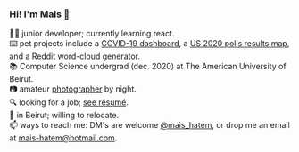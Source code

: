 ### Hi! I'm Mais 👋
:woman_technologist: junior developer; currently learning react. <br>
:keyboard: pet projects include a [COVID-19 dashboard](https://itsmais.github.io/arab-covid-19-stats/), a [US 2020 polls results map](https://itsmais.github.io/us-presidential-elections-map/), and a [Reddit word-cloud generator](https://itsmais.github.io/word-cloud-subreddit/). <br>
📚 Computer Science undergrad (dec. 2020) at The American University of Beirut. <br>
:camera: amateur [photographer](https://500px.com/maishatem) by night.  <br>
🔍 looking for a job; [see résumé](https://itsmais.github.io/resume.html). <br>
📍 in Beirut; willing to relocate. <br>
📫 ways to reach me: DM's are welcome [@mais_hatem](https://twitter.com/mais_hatem), or drop me an email at mais-hatem@hotmail.com.  <br>
<!--
**itsmais/itsmais** is a ✨ _special_ ✨ repository because its `README.md` (this file) appears on your GitHub profile.

Here are some ideas to get you started:

- 🔭 I’m currently working on ...
- 🌱 I’m currently learning ...
- 👯 I’m looking to collaborate on ...
- 🤔 I’m looking for help with ...
- 💬 Ask me about ...
- 📫 How to reach me: ...
- 😄 Pronouns: ...
- ⚡ Fun fact: ...
-->
